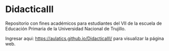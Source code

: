 # DidacticaIII
Repositorio con fines académicos para estudiantes del VII de la escuela de Educación Primaria de la Universidad Nacional de Trujillo.

Ingresar aqui: https://aulatics.github.io/DidacticaIII/ para visualizar la página web.

